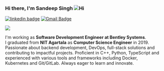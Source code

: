    ### Hi there, I'm Sandeep Singh ![Hi](https://user-images.githubusercontent.com/33487986/173641674-01e08813-6a7c-4334-9378-aec4cc286bc6.gif)

[![linkedin badge](https://img.shields.io/badge/sandeepsingh-30302f?style=flat&logo=linkedin)](https://www.linkedin.com/in/sandeep-kumar-singh-436906121/)
[![Gmail Badge](https://img.shields.io/badge/sandeepsingh.nita@gmail.com-30302f?style=flat&logo=Gmail&logoColor=red)](mailto:sandeepsingh.nita@gmail.com)

<img src="https://komarev.com/ghpvc/?username=spyboy01&style=plastic" />


I'm working as **Software Development Engineer at Bentley Systems**. <br>
I graduated from **NIT Agartala** as **Computer Science Engineer** in 2019.
Passionate about backend development, DevOps, full-stack solutions and contributing to impactful projects. Proficient in C++, Python, TypeScript and experienced with various tools and frameworks including Docker, Kubernetes and Git/GitLab. Always eager to learn and innovate.
<be>
 


<!--
**spyboy01/spyboy01** is a ✨ _special_ ✨ repository because its `README.md` (this file) appears on your GitHub profile.


- 🔭 I’m currently working on ...
- 🌱 I’m currently learning ...
- 👯 I’m looking to collaborate on ...
- 🤔 I’m looking for help with ...
- 💬 Ask me about ...
- 📫 How to reach me: ...
- 😄 Pronouns: ...
- ⚡ Fun fact: ...
-->
